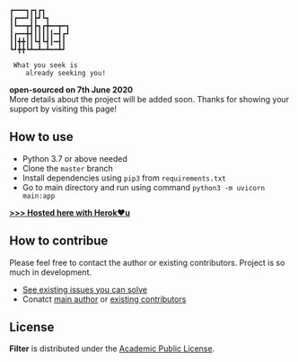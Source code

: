 ```
┏━━━┓┏┓┏┓
┃┏━━┛┃┣┛┗┓
┃┗━━┳┫┣┓┏╋━━┳━┓
┃┏━━╋┫┃┃┃┃┃━┫┏┛
┃┃╋╋┃┃┗┫┗┫┃━┫┃
┗┛╋╋┗┻━┻━┻━━┻┛

 What you seek is
    already seeking you!
```

**open-sourced on 7th June 2020** <br/>
More details about the project will be added soon.
Thanks for showing your support by visiting this page!


## How to use

- Python 3.7 or above needed
- Clone the `master` branch
- Install dependencies using `pip3` from `requirements.txt`
- Go to main directory and run using command `python3 -m uvicorn main:app`

[**>>> Hosted here with Herok❤️u**](https://vis-filter.herokuapp.com/)


## How to contribue

Please feel free to contact the author or existing contributors. 
Project is so much in development.

- [See existing issues you can solve](https://github.com/rakesh4real/FILTER/issues/7)
- Conatct [main author](https://rakesh4real.github.io/) or [existing contributors](github/contributors.txt)

## License

**Filter** is distributed under the [Academic Public License](LICENSE.txt).

